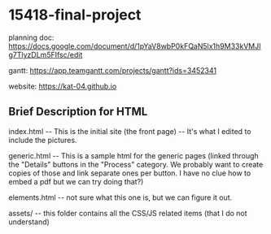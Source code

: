 # 15418-final-project

planning doc: https://docs.google.com/document/d/1pYaV8wbP0kFQaN5lx1h9M33kVMJIg7TlyzDLm5FIfsc/edit

gantt: https://app.teamgantt.com/projects/gantt?ids=3452341

website: https://kat-04.github.io

## Brief Description for HTML

index.html -- This is the initial site (the front page) -- It's what I edited to include the pictures.

generic.html -- This is a sample html for the generic pages (linked through the "Details" buttons in the "Process" category. We probably want to create copies of those and link separate ones per button. I have no clue how to embed a pdf but we can try doing that?)

elements.html -- not sure what this one is, but we can figure it out.

assets/ -- this folder contains all the CSS/JS related items (that I do not understand)
